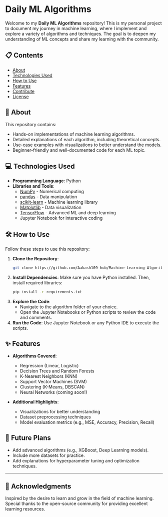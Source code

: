 # Daily ML Algorithms

Welcome to my **Daily ML Algorithms** repository! This is my personal project to document my journey in machine learning, where I implement and explore a variety of algorithms and techniques. The goal is to deepen my understanding of ML concepts and share my learning with the community.

## 📋 **Contents**

- [About](#about)
- [Technologies Used](#technologies-used)
- [How to Use](#how-to-use)
- [Features](#features)
- [Contribute](#contribute)
- [License](#license)

## 🧠 **About**

This repository contains:
- Hands-on implementations of machine learning algorithms.
- Detailed explanations of each algorithm, including theoretical concepts.
- Use-case examples with visualizations to better understand the models.
- Beginner-friendly and well-documented code for each ML topic.

## 💻 **Technologies Used**

- **Programming Language**: Python
- **Libraries and Tools**:
  - [NumPy](https://numpy.org/) - Numerical computing
  - [pandas](https://pandas.pydata.org/) - Data manipulation
  - [scikit-learn](https://scikit-learn.org/) - Machine learning library
  - [Matplotlib](https://matplotlib.org/) - Data visualization
  - [TensorFlow](https://tensorflow.org/) - Advanced ML and deep learning
  - Jupyter Notebook for interactive coding

## 🛠️ **How to Use**

Follow these steps to use this repository:

1. **Clone the Repository**:
   ```bash
   git clone https://github.com/Aakash109-hub/Machine-Learning-Algorithms.git
   ```
2. **Install Dependencies**:
   Make sure you have Python installed. Then, install required libraries:
   ```bash
   pip install -r requirements.txt
   ```
3. **Explore the Code**:
   - Navigate to the algorithm folder of your choice.
   - Open the Jupyter Notebooks or Python scripts to review the code and comments.
4. **Run the Code**:
   Use Jupyter Notebook or any Python IDE to execute the scripts.

## ✨ **Features**

- **Algorithms Covered**:
  - Regression (Linear, Logistic)
  - Decision Trees and Random Forests
  - K-Nearest Neighbors (KNN)
  - Support Vector Machines (SVM)
  - Clustering (K-Means, DBSCAN)
  - Neural Networks (coming soon!)

- **Additional Highlights**:
  - Visualizations for better understanding
  - Dataset preprocessing techniques
  - Model evaluation metrics (e.g., MSE, Accuracy, Precision, Recall)

## 🎯 **Future Plans**

- Add advanced algorithms (e.g., XGBoost, Deep Learning models).
- Include more datasets for practice.
- Add explanations for hyperparameter tuning and optimization techniques.

---

## 🙌 **Acknowledgments**

Inspired by the desire to learn and grow in the field of machine learning. Special thanks to the open-source community for providing excellent learning resources.
